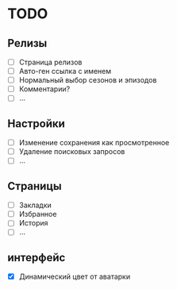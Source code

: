 # TODO

## Релизы

- [ ] Страница релизов
- [ ] Авто-ген ссылка с именем
- [ ] Нормальный выбор сезонов и эпизодов
- [ ] Комментарии?
- [ ] ...

## Настройки

- [ ] Изменение сохранения как просмотренное
- [ ] Удаление поисковых запросов
- [ ] ...

## Страницы

- [ ] Закладки
- [ ] Избранное
- [ ] История
- [ ] ...

## интерфейс

- [X] Динамический цвет от аватарки
